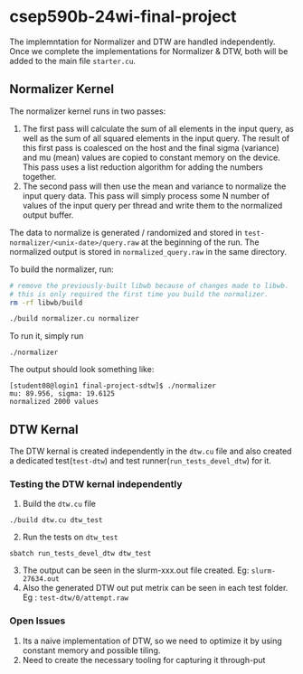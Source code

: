 # csep590b-24wi-final-project

The implemntation for Normalizer and DTW are handled independently.  
Once we complete the implementations for Normalizer & DTW, both will be added to the main file `starter.cu`.

## Normalizer Kernel
The normalizer kernel runs in two passes:

1. The first pass will calculate the sum of all elements in the input query, as well as the sum of all squared elements in the input query. 
  The result of this first pass is coalesced on the host and the final sigma (variance) and mu (mean) values are copied to constant memory
  on the device. This pass uses a list reduction algorithm for adding the numbers together.
2. The second pass will then use the mean and variance to normalize the input query data. This pass will simply process some N number of
  values of the input query per thread and write them to the normalized output buffer.

The data to normalize is generated / randomized and stored in `test-normalizer/<unix-date>/query.raw` at the beginning of the run. 
The normalized output is stored in `normalized_query.raw` in the same directory.

To build the normalizer, run: 
```sh
# remove the previously-built libwb because of changes made to libwb. 
# this is only required the first time you build the normalizer.
rm -rf libwb/build 

./build normalizer.cu normalizer
```
To run it, simply run
```
./normalizer
```
The output should look something like:

```
[student08@login1 final-project-sdtw]$ ./normalizer
mu: 89.956, sigma: 19.6125
normalized 2000 values
```


## DTW Kernal
The DTW kernal is created independently in the `dtw.cu` file and also created a dedicated test(`test-dtw`) and test runner(`run_tests_devel_dtw`) for it.
### Testing the DTW kernal independently
1. Build the `dtw.cu` file
```
./build dtw.cu dtw_test
```
2. Run the tests on `dtw_test`
```
sbatch run_tests_devel_dtw dtw_test
```
3. The output can be seen in the slurm-xxx.out file created. Eg: `slurm-27634.out`
4. Also the generated DTW out put metrix can be seen in each test folder. Eg : `test-dtw/0/attempt.raw ` 

### Open Issues
1. Its a naive implementation of DTW, so we need to optimize it by using constant memory and possible tiling. 
2. Need to create the necessary tooling for capturing it through-put